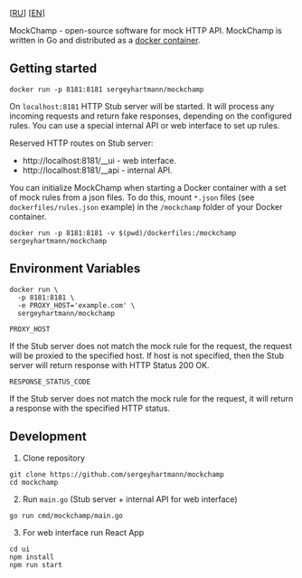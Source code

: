 [[RU](./README.md)] [[EN](./README_en.md)]

MockChamp - open-source software for mock HTTP API. MockChamp is written in Go and distributed as a
[docker container](https://hub.docker.com/r/sergeyhartmann/mockchamp).

## Getting started

```
docker run -p 8181:8181 sergeyhartmann/mockchamp
```

On `localhost:8181` HTTP Stub server will be started. It will process any incoming requests and return fake responses,
depending on the configured rules. You can use a special internal API or web interface to set up rules.

Reserved HTTP routes on Stub server:

- http://localhost:8181/__ui - web interface.
- http://localhost:8181/__api - internal API.

You can initialize MockChamp when starting a Docker container with a set of mock rules from a json files.
To do this, mount `*.json` files (see `dockerfiles/rules.json` example) in the `/mockchamp` folder of your Docker container.

```
docker run -p 8181:8181 -v $(pwd)/dockerfiles:/mockchamp sergeyhartmann/mockchamp
```

## Environment Variables

```
docker run \
  -p 8181:8181 \
  -e PROXY_HOST='example.com' \
  sergeyhartmann/mockchamp
```

`PROXY_HOST`

If the Stub server does not match the mock rule for the request, the request will be proxied to the specified host.
If host is not specified, then the Stub server will return response with HTTP Status 200 OK.

`RESPONSE_STATUS_CODE`

If the Stub server does not match the mock rule for the request, it will return a response with the specified HTTP status.

## Development

1. Clone repository

```
git clone https://github.com/sergeyhartmann/mockchamp
cd mockchamp
```

2. Run `main.go` (Stub server + internal API for web interface)

```
go run cmd/mockchamp/main.go
```

3. For web interface run React App

```
cd ui
npm install
npm run start
```
